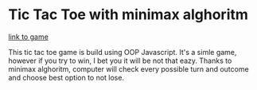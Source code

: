 ﻿# Tic Tac Toe with minimax alghoritm

[link to game](https://xoxkoo.github.io/TicTacToe/)

This tic tac toe game is build using OOP Javascript. It's a simle game, however if you try to win, I bet you it will be not that eazy. Thanks to minimax alghoritm, computer will check every possible turn and outcome and choose best option to not lose.
